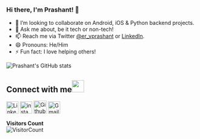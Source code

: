 ### Hi there, I'm Prashant! 👋

- 👯 I’m looking to collaborate on Android, iOS & Python backend projects.
- 💬 Ask me about, be it tech or non-tech!
- 📫 Reach me via Twitter [@er_vprashant](https://twitter.com/er_vprashant) or [LinkedIn](https://www.linkedin.com/in/er-vprashant/).
- 😄 Pronouns: He/Him
- ⚡ Fun fact: I love helping others!

![Prashant's GitHub stats](https://github-readme-stats.vercel.app/api?username=prashant-verma-sharechat&show_icons=true&title_color=fff&icon_color=79ff97&text_color=9f9f9f&bg_color=151515)


<h2>
Connect with me<img src="https://github.com/TheDudeThatCode/TheDudeThatCode/blob/master/Assets/Handshake.gif" height="32px">
</h2>

[<img src="https://github.com/TheDudeThatCode/TheDudeThatCode/blob/master/Assets/Linkedin.svg" alt="Linkedin Logo" width="32">](https://www.linkedin.com/in/er-vprashant)   [<img src="https://github.com/TheDudeThatCode/TheDudeThatCode/blob/master/Assets/Instagram.svg" alt="instagram logo" width="32">](https://www.instagram.com/er.vprashant) [<img src="https://cdn.svgporn.com/logos/github-icon.svg" alt="Github logo" width="34">](https://github.com/prashant-verma-sharechat) [<img src="https://github.com/TheDudeThatCode/TheDudeThatCode/blob/master/Assets/Gmail.svg" alt="Gmail logo" height="32">](mailto:Prashantverma@sharechat.co)




**Visitors Count**  
![VisitorCount](https://profile-counter.glitch.me/{prashant-verma-sharechat}/count.svg)

